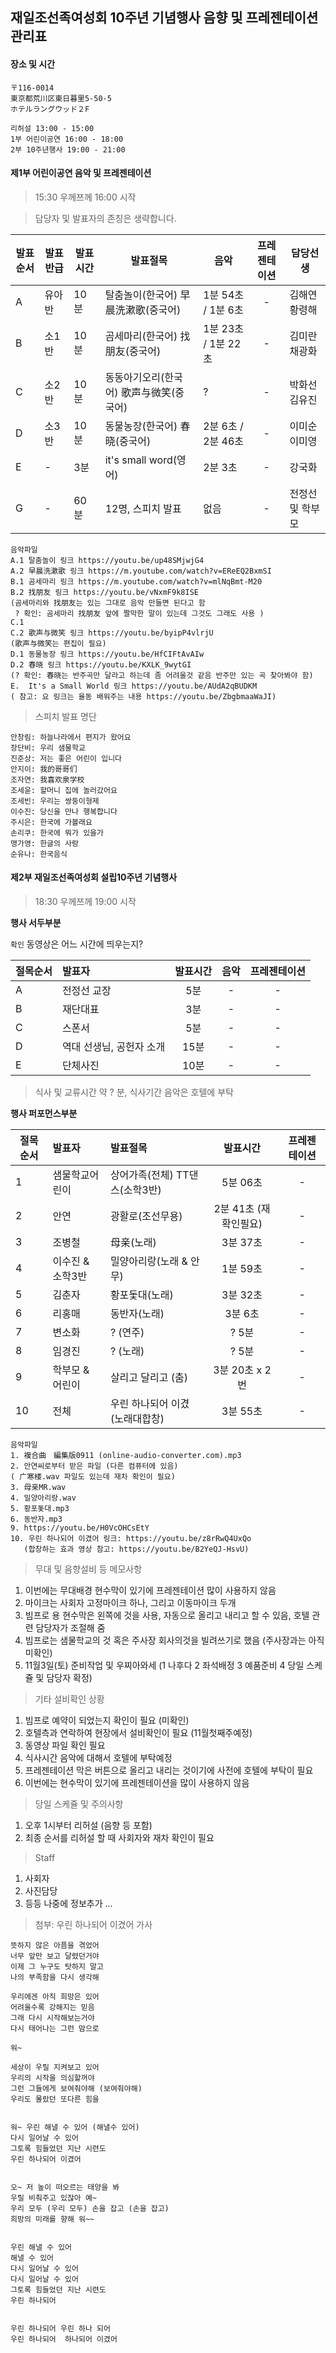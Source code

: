## 재일조선족여성회 10주년 기념행사 음향 및 프레젠테이션 관리표 

#### 장소 및 시간
 
```
〒116‐0014　
東京都荒川区東日暮里5‐50‐5　
ホテルラングウッド２F

리허설 13:00 - 15:00 
1부 어린이공연 16:00 - 18:00 
2부 10주년행사 19:00 - 21:00 

```

#### 제1부 어린이공연 음악 및 프레젠테이션 

> 15:30 우께쯔께 16:00 시작 

> 담당자 및 발표자의 존칭은 생략합니다.

발표순서 | 발표반급 | 발표시간 | 발표절목 | 음악 | 프레젠테이션 | 담당선생 
---|---|---|---|---|:---:|---
A|유아반|10분| 탈춤놀이(한국어) 早晨洗漱歌(중국어)| 1분 54초 / 1분 6초 | - | 김해연 황령해
B|소1반|10분| 곰세마리(한국어) 找朋友(중국어)|1분 23초 / 1분 22초 | - | 김미란 채광화
C|소2반|10분| 동동아기오리(한국어) 歌声与微笑(중국어)| ?| -| 박화선 김유진
D|소3반|10분| 동물농장(한국어) 春晓(중국어)|2분 6초 / 2분 46초 |-|이미순 이미영
E|-|3분| it's small word(영어) | 2분 3초 | - | 강국화 
G|-|60분| 12명, 스피치 발표 | 없음 | - | 전정선 및 학부모

```
음악파일
A.1 탈춤놀이 링크 https://youtu.be/up48SMjwjG4 
A.2 早晨洗漱歌 링크 https://m.youtube.com/watch?v=EReEQ2BxmSI
B.1 곰세마리 링크 https://m.youtube.com/watch?v=mlNqBmt-M20
B.2 找朋友 링크 https://youtu.be/vNxmF9k8ISE
(곰세마리와 找朋友는 있는 그대로 음악 만들면 된다고 함 
 ? 확인: 곰세마리 找朋友 앞에 짤막한 말이 있는데 그것도 그래도 사용 )
C.1
C.2 歌声与微笑 링크 https://youtu.be/byipP4vlrjU
(歌声与微笑는 편집이 필요)
D.1 동물농장 링크 https://youtu.be/HfCIFtAvAIw
D.2 春晓 링크 https://youtu.be/KXLK_9wytGI
(? 확인: 春晓는 반주곡만 달라고 하는데 좀 어려울것 같음 반주만 있는 곡 찾아봐야 함)
E.  It's a Small World 링크 https://youtu.be/AUdA2qBUDKM
( 참고: 요 링크는 율동 배워주는 내용 https://youtu.be/ZbgbmaaWaJI) 

```


> 스피치 발표 명단

``` 
안창림: 하늘나라에서 편지가 왔어요 
장단비: 우리 샘물학교 
진준상: 저는 좋은 어린이 입니다
안지이: 我的哥哥们
조자연: 我喜欢泉学校
조세윤: 할머니 집에 놀러갔어요 
조세빈: 우리는 쌍둥이형제 
이수진: 당신을 만나 행복합니다
주시은: 한국에 가볼래요 
손리쿠: 한국에 뭐가 있을가
맹가영: 한글의 사랑 
순유나: 한국음식 
```

#### 제2부 재일조선족여성회 설립10주년 기념행사 

> 18:30 우께쯔께 19:00 시작 

**행사 서두부분** 

`확인` 동영상은 어느 시간에 띄우는지?

절목순서 | 발표자 | 발표시간 | 음악 | 프레젠테이션 
---|:---|:---:|:---:|:---:
A | 전정선 교장 | 5분 | - | - 
B | 재단대표 | 3분 | - | - 
C | 스폰서 | 5분 | - | - 
D | 역대 선생님, 공헌자 소개 | 15분 | - | - 
E | 단체사진 | 10분 | - | - 

> 식사 및 교류시간 약 ? 분, 식사기간 음악은 호텔에 부탁 
 
**행사 퍼포먼스부분** 

절목순서 | 발표자 | 발표절목 | 발표시간 | 프레젠테이션 
---|:---|:---|:---:|:---:
1 | 샘물학교어린이 | 상어가족(전체) TT댄스(소학3반) | 5분 06초 | - 
2 | 안연 | 광활로(조선무용) | 2분 41초 (재확인필요)  | -
3 | 조병철 | 母亲(노래) | 3분 37초 | - 
4 | 이수진 & 소학3반 | 밀양아리랑(노래 & 안무) | 1분 59초 | -
5 | 김춘자 | 황포돛대(노래) | 3분 32초 | -
6 | 리홍매 | 동반자(노래) | 3분 6초 | -
7 | 변소화 | ? (연주) | ? 5분 | -
8 | 임경진 | ? (노래) | ? 5분 | -
9 | 학부모 & 어린이 | 살리고 달리고 (춤) | 3분 20초 x 2번 | -
10 | 전체 | 우린 하나되어 이겼 (노래대합창) | 3분 55초 | -

```
음악파일
1. 複合曲　編集版0911 (online-audio-converter.com).mp3
2. 안연씨로부터 받은 파일 (다른 컴퓨터에 있음)
( 广寒楼.wav 파일도 있는데 재차 확인이 필요)
3. 母亲MR.wav
4. 밀양아리랑.wav
5. 황포돛대.mp3
6. 동반자.mp3
9. https://youtu.be/H0VcOHCsEtY
10. 우린 하나되어 이겼어 링크: https://youtu.be/z8rRwQ4UxQo
   (합창하는 효과 영상 참고: https://youtu.be/B2YeQJ-HsvU) 

```

> 무대 및 음향설비 등 메모사항 
1. 이번에는 무대배경 현수막이 있기에 프레젠테이션 많이 사용하지 않음 
2. 마이크는 사회자 고정마이크 하나, 그리고 이동마이크 두개
3. 빔프로 용 현수막은 왼쪽에 것을 사용, 자동으로 올리고 내리고 할 수 있음, 호텔 관련 담당자가 조절해 줌 
4. 빔프로는 샘물학교의 것 혹은 주사장 회사의것을 빌려쓰기로 했음 (주사장과는 아직 미확인) 
5. 11월3일(토) 준비작업 및 우찌아와세 (1 나후다 2 좌석배정 3 예품준비 4 당일 스케쥴 및 담당자 확정)

> 기타 설비확인 상황 
1. 빔프로 예약이 되었는지 확인이 필요 (미확인)
2. 호텔측과 연락하여 현장에서 설비확인이 필요 (11월첫째주예정)
3. 동영상 파일 확인 필요 
4. 식사시간 음악에 대해서 호텔에 부탁예정 
5. 프레젠테이션 막은 버튼으로 올리고 내리는 것이기에 사전에 호텔에 부탁이 필요 
6. 이번에는 현수막이 있기에 프레젠테이션을 많이 사용하지 않음 

> 당일 스케쥴 및 주의사항 
1. 오후 1시부터 리허설 (음향 등 포함)
2. 최종 순서를 리허설 할 때 사회자와 재차 확인이 필요 

> Staff 
1. 사회자 
2. 사진담당 
3. 등등 나중에 정보추가 ... 

> 첨부: 우린 하나되어 이겼어 가사 

```
뜻하지 않은 아픔을 겪었어
너무 앞만 보고 달렸던거야
이제 그 누구도 탓하지 말고 
나의 부족함을 다시 생각해

우리에겐 아직 희망은 있어 
어려울수록 강해지는 믿음
그래 다시 시작해보는거야 
다시 태어나는 그런 맘으로 

워~

세상이 우릴 지켜보고 있어 
우리의 시작을 의심할꺼야
그런 그들에게 보여줘야해 (보여줘야해)
우리도 몰랐던 또다른 힘을  
 

워~ 우린 해낼 수 있어 (해낼수 있어)
다시 일어날 수 있어
그토록 힘들었던 지난 시련도 
우린 하나되어 이겼어 
 

오~ 저 높이 떠오르는 태양을 봐
우릴 비춰주고 있잖아 예~
우리 모두 (우리 모두) 손을 잡고 (손을 잡고)
희망의 미래를 향해 워~~ 


우린 해낼 수 있어
해낼 수 있어
다시 일어날 수 있어
다시 일어날 수 있어
그토록 힘들었던 지난 시련도
우린 하나되어 


우린 하나되어 우린 하나 되어 
우린 하나되어  하나되어 이겼어
```








